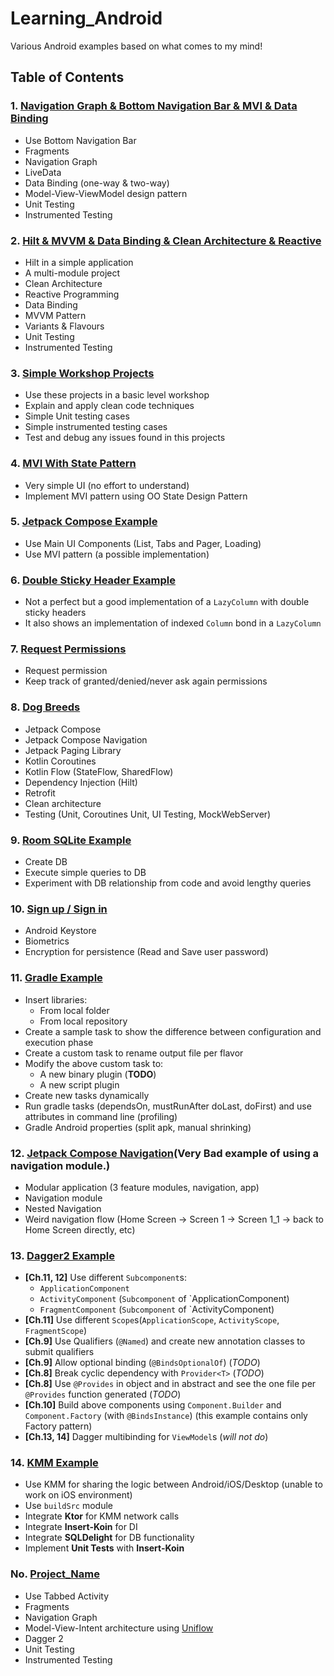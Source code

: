 # Learning_Android
Various Android examples based on what comes to my mind!

## Table of Contents

### 1. [Navigation Graph & Bottom Navigation Bar & MVI & Data Binding](BottomNav_MVI_NavGraph)
- Use Bottom Navigation Bar
- Fragments
- Navigation Graph
- LiveData
- Data Binding (one-way & two-way)
- Model-View-ViewModel design pattern
- Unit Testing
- Instrumented Testing

### 2. [Hilt & MVVM & Data Binding & Clean Architecture & Reactive](Hilt_Example)
- Hilt in a simple application
- A multi-module project
- Clean Architecture
- Reactive Programming
- Data Binding
- MVVM Pattern
- Variants & Flavours
- Unit Testing
- Instrumented Testing

### 3. [Simple Workshop Projects](Simple_Workshop_Projects)
- Use these projects in a basic level workshop
- Explain and apply clean code  techniques
- Simple Unit testing cases
- Simple instrumented testing cases
- Test and debug any issues found in this projects

### 4. [MVI With State Pattern](MVI_With_State_Pattern)
- Very simple UI (no effort to understand)
- Implement MVI pattern using OO State Design Pattern

### 5. [Jetpack Compose Example](JetpackComposeExample)
- Use Main UI Components (List, Tabs and Pager, Loading)
- Use MVI pattern (a possible implementation)

### 6. [Double Sticky Header Example](MiltiHeaderList)
- Not a perfect but a good implementation of a `LazyColumn` with double sticky headers
- It also shows an implementation of indexed `Column` bond in a `LazyColumn`

### 7. [Request Permissions](Permissions_Application)
- Request permission
- Keep track of granted/denied/never ask again permissions

### 8. [Dog Breeds](DogBreeds)
- Jetpack Compose
- Jetpack Compose Navigation
- Jetpack Paging Library
- Kotlin Coroutines
- Kotlin Flow (StateFlow, SharedFlow)
- Dependency Injection (Hilt)
- Retrofit
- Clean architecture
- Testing (Unit, Coroutines Unit, UI Testing, MockWebServer)

### 9. [Room SQLite Example](RoomDB)
- Create DB
- Execute simple queries to DB
- Experiment with DB relationship from code and avoid lengthy queries

### 10. [Sign up / Sign in](SignupSignin)
- Android Keystore
- Biometrics
- Encryption for persistence (Read and Save user password)

### 11. [Gradle Example](Gradle_Example)
- Insert libraries:
  - From local folder
  - From local repository
- Create a sample task to show the difference between configuration and execution phase
- Create a custom task to rename output file per flavor
- Modify the above custom task to:
  - A new binary plugin (**TODO**)
  - A new script plugin
- Create new tasks dynamically
- Run gradle tasks (dependsOn, mustRunAfter doLast, doFirst) and use attributes in command line (profiling)
- Gradle Android properties (split apk, manual shrinking)

### 12. [Jetpack Compose Navigation](ComposeNavigation)(**Very Bad example of using a navigation module.**)
- Modular application (3 feature modules, navigation, app)
- Navigation module
- Nested Navigation
- Weird navigation flow (Home Screen -> Screen 1 -> Screen 1_1 -> back to Home Screen directly, etc)

### 13. [Dagger2 Example](Dagger2Example)
- **[Ch.11, 12]** Use different `Subcomponent`s:
  - `ApplicationComponent`
  - `ActivityComponent` (`Subcomponent` of `ApplicationComponent)
  - `FragmentComponent` (`Subcomponent` of `ActivityComponent)
- **[Ch.11]** Use different `Scope`s(`ApplicationScope`, `ActivityScope`, `FragmentScope`)
- **[Ch.9]** Use Qualifiers (`@Named`) and create new annotation classes to submit qualifiers
- **[Ch.9]** Allow optional binding (`@BindsOptionalOf`) (*TODO*)
- **[Ch.8]** Break cyclic dependency with `Provider<T>` (*TODO*)
- **[Ch.8]** Use `@Provides` in object and in abstract and see the one file per `@Provides` function generated (*TODO*)
- **[Ch.10]** Build above components using `Component.Builder` and `Component.Factory` (with `@BindsInstance`) (this example contains only Factory pattern)
- **[Ch.13, 14]** Dagger multibinding for `ViewModel`s (*will not do*)

### 14. [KMM Example](MultiPlatformApplication)
- Use KMM for sharing the logic between Android/iOS/Desktop (unable to work on iOS environment)
- Use `buildSrc` module
- Integrate **Ktor** for KMM network calls
- Integrate **Insert-Koin** for DI
- Integrate **SQLDelight** for DB functionality
- Implement **Unit Tests** with **Insert-Koin**

### No. [Project_Name](Project_Path)
- Use Tabbed Activity
- Fragments
- Navigation Graph
- Model-View-Intent architecture using [Uniflow](https://github.com/uniflow-kt/uniflow-kt/blob/master/Documentation.md)
- Dagger 2
- Unit Testing
- Instrumented Testing
